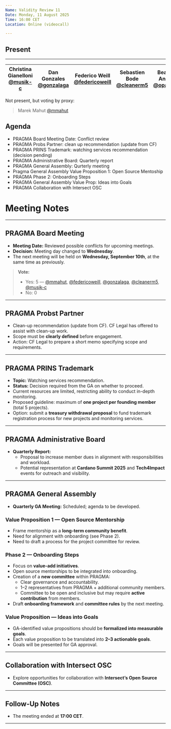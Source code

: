 ```yaml
---
Name: Validity Review 11
Date: Monday, 11 August 2025
Time: 16:00 CET
Location: Online (videocall) 

---
```


## Present

---
| Christina Gianelloni <br/> [@musik-c][] | Dan Gonzales <br/>[@gonzalaga][] |  Federico Weill <br/> [@federicoweill][] | Sebastien Bode  <br/> [@cleanerm5][] | Beatice Anihiri <br/> [@opacular][] |
| ---                               | ---                                          | ---  | --- | --- 

[@musik-c]: https://github.com/musik-c
[@federicoweill]: https://github.com/federicoweill
[@gonzalaga]: https://github.com/gonzalaga
[@cleanerm5]: https://github.com/cleanerm5
[@mmahut]: https://github.com/mmahut
[@opacular]: https://github.com/opacular


Not present, but voting by proxy:  
> Marek Mahut [@mmahut][]

## Agenda

- PRAGMA Board Meeting Date: Conflict review 
- PRAGMA Probs Partner: clean up recommendation (update from CF)
- PRAGMA PRINS Trademark: watching services recommendation (decision pending)
- PRAGMA Administrative Board: Quarterly report 
- PRAGMA General Assembly: Qurterly meeting 
- Pragma General Assembly Value Proposition 1: Open Source Mentoship 
- PRAGMA Phase 2: Onboarding Steps 
- PRAGMA General Assembly Value Prop: Ideas into Goals 
- PRAGMA Collaboration with Intersect OSC 


# Meeting Notes

---

## PRAGMA Board Meeting
- **Meeting Date:** Reviewed possible conflicts for upcoming meetings.  
- **Decision:** Meeting day changed to **Wednesday**.  
- The next meeting will be held on **Wednesday, September 10th**, at the same time as previously.  

> **Vote:**  
> - Yes: 5 — [@mmahut][], [@federicoweill][], [@gonzalaga][], [@cleanerm5][], [@musik-c][]  
> - No: 0  

---

## PRAGMA Probst Partner
- Clean-up recommendation (update from CF). CF Legal has offered to assist with clean-up work.
- Scope must be **clearly defined** before engagement.  
- Action: CF Legal to prepare a short memo specifying scope and requirements.  

---

## PRAGMA PRINS Trademark
- **Topic:** Watching services recommendation.  
- **Status:** Decision required from the GA on whether to proceed.  
- Current resources are limited, restricting ability to conduct in-depth monitoring.  
- Proposed guideline: maximum of **one project per founding member** (total 5 projects).  
- Option: submit a **treasury withdrawal proposal** to fund trademark registration process for new projects and monitoring services.  

---

## PRAGMA Administrative Board
- **Quarterly Report:**  
  - Proposal to increase member dues in alignment with responsibilities and workload.  
  - Potential representation at **Cardano Summit 2025** and **Tech4Impact** events for outreach and visibility.  

---

## PRAGMA General Assembly
- **Quarterly GA Meeting:** Scheduled; agenda to be developed.  

### Value Proposition 1 — Open Source Mentorship
- Frame mentorship as a **long-term community benefit**.  
- Need for alignment with onboarding (see Phase 2).  
- Need to draft a process for the project committee for review.

### Phase 2 — Onboarding Steps
- Focus on **value-add initiatives**.  
- Open source mentorships to be integrated into onboarding.  
- Creation of a **new committee** within PRAGMA:  
  - Clear governance and accountability.  
  - 1–2 representatives from PRAGMA + additional community members.  
  - Committee to be open and inclusive but may require **active contribution** from members.  
- Draft **onboarding framework** and **committee rules** by the next meeting.  

### Value Proposition — Ideas into Goals
- GA-identified value propositions should be **formalized into measurable goals**.  
- Each value proposition to be translated into **2–3 actionable goals**.  
- Goals will be presented for GA approval.  

---

## Collaboration with Intersect OSC
- Explore opportunities for collaboration with **Intersect’s Open Source Committee (OSC)**.  

---

## Follow-Up Notes
- The meeting ended at **17:00 CET**.  

---

[@mmahut]: https://github.com/mmahut  
[@federicoweill]: https://github.com/federicoweill  
[@gonzalaga]: https://github.com/gonzalaga  
[@cleanerm5]: https://github.com/cleanerm5  
[@musik-c]: https://github.com/musik-c  

